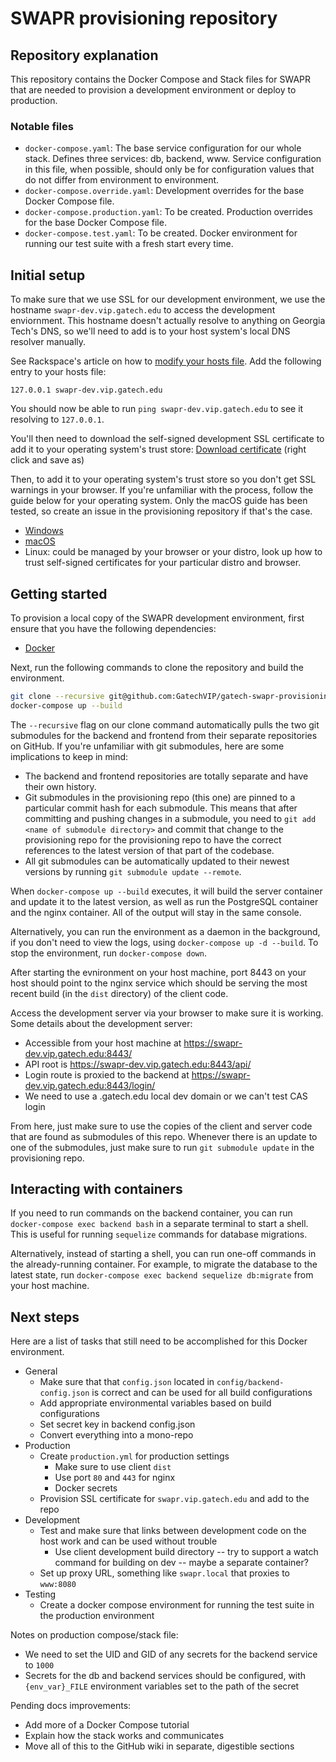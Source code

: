 # SWAPR provisioning repository

## Repository explanation
This repository contains the Docker Compose and Stack files for SWAPR that are needed to provision a development environment or deploy to production.

### Notable files
- `docker-compose.yaml`: The base service configuration for our whole stack. Defines three services: db, backend, www. Service configuration in this file, when possible, should only be for configuration values that do not differ from environment to environment.
- `docker-compose.override.yaml`: Development overrides for the base Docker Compose file.
- `docker-compose.production.yaml`: To be created. Production overrides for the base Docker Compose file.
- `docker-compose.test.yaml`: To be created. Docker environment for running our test suite with a fresh start every time.

## Initial setup
To make sure that we use SSL for our development environment, we use the hostname `swapr-dev.vip.gatech.edu` to access the development enviornment. This hostname doesn't actually resolve to anything on Georgia Tech's DNS, so we'll need to add is to your host system's local DNS resolver manually.

See Rackspace's article on how to [modify your hosts file]. Add the following entry to your hosts file:

```
127.0.0.1 swapr-dev.vip.gatech.edu
```

You should now be able to run `ping swapr-dev.vip.gatech.edu` to see it resolving to `127.0.0.1`.

You'll then need to download the self-signed development SSL certificate to add it to your operating system's trust store: [Download certificate] \(right click and save as\)

Then, to add it to your operating system's trust store so you don't get SSL warnings in your browser. If you're unfamiliar with the process, follow the guide below for your operating system. Only the macOS guide has been tested, so create an issue in the provisioning repository if that's the case.

- [Windows]
- [macOS]
- Linux: could be managed by your browser or your distro, look up how to trust self-signed certificates for your particular distro and browser.


[Modify your hosts file]: <https://support.rackspace.com/how-to/modify-your-hosts-file/>
[Download certificate]: <https://raw.githubusercontent.com/GatechVIP/gatech-swapr-provisioning/master/config/ssl/ssl.dev.cert>
[Windows]: <https://community.spiceworks.com/how_to/1839-installing-self-signed-ca-certificate-in-windows>
[macOS]: <https://tosbourn.com/getting-os-x-to-trust-self-signed-ssl-certificates/>

## Getting started
To provision a local copy of the SWAPR development environment, first ensure that you have the following dependencies:

- [Docker]

Next, run the following commands to clone the repository and build the environment.

```bash
git clone --recursive git@github.com:GatechVIP/gatech-swapr-provisioning.git
docker-compose up --build
```

The `--recursive` flag on our clone command automatically pulls the two git submodules for the backend and frontend from their separate repositories on GitHub. If you're unfamiliar with git submodules, here are some implications to keep in mind:

- The backend and frontend repositories are totally separate and have their own history.
- Git submodules in the provisioning repo (this one) are pinned to a particular commit hash for each submodule. This means that after committing and pushing changes in a submodule, you need to `git add <name of submodule directory>` and commit that change to the provisioning repo for the provisioning repo to have the correct references to the latest version of that part of the codebase.
- All git submodules can be automatically updated to their newest versions by running `git submodule update --remote`.

When `docker-compose up --build` executes, it will build the server container and update it to the latest version, as well as run the PostgreSQL container and the nginx container. All of the output will stay in the same console.

Alternatively, you can run the environment as a daemon in the background, if you don't need to view the logs, using `docker-compose up -d --build`. To stop the environment, run `docker-compose down`.

After starting the evnironment on your host machine, port 8443 on your host should point to the nginx service which should be serving the most recent build (in the `dist` directory) of the client code.

Access the development server via your browser to make sure it is working. Some details about the development server:

- Accessible from your host machine at https://swapr-dev.vip.gatech.edu:8443/
- API root is https://swapr-dev.vip.gatech.edu:8443/api/
- Login route is proxied to the backend at https://swapr-dev.vip.gatech.edu:8443/login/
- We need to use a .gatech.edu local dev domain or we can't test CAS login

From here, just make sure to use the copies of the client and server code that are found as submodules of this repo. Whenever there is an update to one of the submodules,
just make sure to run `git submodule update` in the provisioning repo.

[Docker]: <https://store.docker.com/search?type=edition&offering=community>

## Interacting with containers

If you need to run commands on the backend container, you can run `docker-compose exec backend bash` in a separate terminal to start a shell. This is useful for running `sequelize` commands for database migrations.

Alternatively, instead of starting a shell, you can run one-off commands in the already-running container. For example, to migrate the database to the latest state, run `docker-compose exec backend sequelize db:migrate` from your host machine.

## Next steps
Here are a list of tasks that still need to be accomplished for this Docker environment.

- General
    - Make sure that that `config.json` located in `config/backend-config.json` is correct and can be used for all build configurations
    - Add appropriate environmental variables based on build configurations
    - Set secret key in backend config.json
    - Convert everything into a mono-repo
- Production
    - Create `production.yml` for production settings
        - Make sure to use client `dist`
        - Use port `80` and `443` for nginx
        - Docker secrets
    - Provision SSL certificate for `swapr.vip.gatech.edu` and add to the repo
- Development
    - Test and make sure that links between development code on the host work and can be used without trouble
        - Use client development build directory -- try to support a watch command for building on dev -- maybe a separate container?
    - Set up proxy URL, something like `swapr.local` that proxies to `www:8080`
- Testing
    - Create a docker compose environment for running the test suite in the production environment

Notes on production compose/stack file:

- We need to set the UID and GID of any secrets for the backend service to `1000`
- Secrets for the db and backend services should be configured, with `{env_var}_FILE` environment variables set to the path of the secret

Pending docs improvements:

- Add more of a Docker Compose tutorial
- Explain how the stack works and communicates
- Move all of this to the GitHub wiki in separate, digestible sections